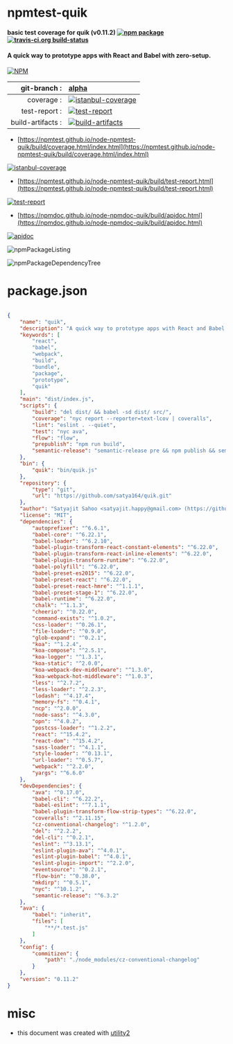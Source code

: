# npmtest-quik

#### basic test coverage for  quik (v0.11.2)  [![npm package](https://img.shields.io/npm/v/npmtest-quik.svg?style=flat-square)](https://www.npmjs.org/package/npmtest-quik) [![travis-ci.org build-status](https://api.travis-ci.org/npmtest/node-npmtest-quik.svg)](https://travis-ci.org/npmtest/node-npmtest-quik)

#### A quick way to prototype apps with React and Babel with zero-setup.

[![NPM](https://nodei.co/npm/quik.png?downloads=true&downloadRank=true&stars=true)](https://www.npmjs.com/package/quik)

| git-branch : | [alpha](https://github.com/npmtest/node-npmtest-quik/tree/alpha)|
|--:|:--|
| coverage : | [![istanbul-coverage](https://npmtest.github.io/node-npmtest-quik/build/coverage.badge.svg)](https://npmtest.github.io/node-npmtest-quik/build/coverage.html/index.html)|
| test-report : | [![test-report](https://npmtest.github.io/node-npmtest-quik/build/test-report.badge.svg)](https://npmtest.github.io/node-npmtest-quik/build/test-report.html)|
| build-artifacts : | [![build-artifacts](https://npmtest.github.io/node-npmtest-quik/glyphicons_144_folder_open.png)](https://github.com/npmtest/node-npmtest-quik/tree/gh-pages/build)|

- [https://npmtest.github.io/node-npmtest-quik/build/coverage.html/index.html](https://npmtest.github.io/node-npmtest-quik/build/coverage.html/index.html)

[![istanbul-coverage](https://npmtest.github.io/node-npmtest-quik/build/screenCapture.buildCi.browser.%252Ftmp%252Fbuild%252Fcoverage.lib.html.png)](https://npmtest.github.io/node-npmtest-quik/build/coverage.html/index.html)

- [https://npmtest.github.io/node-npmtest-quik/build/test-report.html](https://npmtest.github.io/node-npmtest-quik/build/test-report.html)

[![test-report](https://npmtest.github.io/node-npmtest-quik/build/screenCapture.buildCi.browser.%252Ftmp%252Fbuild%252Ftest-report.html.png)](https://npmtest.github.io/node-npmtest-quik/build/test-report.html)

- [https://npmdoc.github.io/node-npmdoc-quik/build/apidoc.html](https://npmdoc.github.io/node-npmdoc-quik/build/apidoc.html)

[![apidoc](https://npmdoc.github.io/node-npmdoc-quik/build/screenCapture.buildCi.browser.%252Ftmp%252Fbuild%252Fapidoc.html.png)](https://npmdoc.github.io/node-npmdoc-quik/build/apidoc.html)

![npmPackageListing](https://npmtest.github.io/node-npmtest-quik/build/screenCapture.npmPackageListing.svg)

![npmPackageDependencyTree](https://npmtest.github.io/node-npmtest-quik/build/screenCapture.npmPackageDependencyTree.svg)



# package.json

```json

{
    "name": "quik",
    "description": "A quick way to prototype apps with React and Babel with zero-setup.",
    "keywords": [
        "react",
        "babel",
        "webpack",
        "build",
        "bundle",
        "package",
        "prototype",
        "quik"
    ],
    "main": "dist/index.js",
    "scripts": {
        "build": "del dist/ && babel -sd dist/ src/",
        "coverage": "nyc report --reporter=text-lcov | coveralls",
        "lint": "eslint . --quiet",
        "test": "nyc ava",
        "flow": "flow",
        "prepublish": "npm run build",
        "semantic-release": "semantic-release pre && npm publish && semantic-release post"
    },
    "bin": {
        "quik": "bin/quik.js"
    },
    "repository": {
        "type": "git",
        "url": "https://github.com/satya164/quik.git"
    },
    "author": "Satyajit Sahoo <satyajit.happy@gmail.com> (https://github.com/satya164/)",
    "license": "MIT",
    "dependencies": {
        "autoprefixer": "^6.6.1",
        "babel-core": "^6.22.1",
        "babel-loader": "^6.2.10",
        "babel-plugin-transform-react-constant-elements": "^6.22.0",
        "babel-plugin-transform-react-inline-elements": "^6.22.0",
        "babel-plugin-transform-runtime": "^6.22.0",
        "babel-polyfill": "^6.22.0",
        "babel-preset-es2015": "^6.22.0",
        "babel-preset-react": "^6.22.0",
        "babel-preset-react-hmre": "^1.1.1",
        "babel-preset-stage-1": "^6.22.0",
        "babel-runtime": "^6.22.0",
        "chalk": "^1.1.3",
        "cheerio": "^0.22.0",
        "command-exists": "^1.0.2",
        "css-loader": "^0.26.1",
        "file-loader": "^0.9.0",
        "glob-expand": "^0.2.1",
        "koa": "^1.2.4",
        "koa-compose": "^2.5.1",
        "koa-logger": "^1.3.1",
        "koa-static": "^2.0.0",
        "koa-webpack-dev-middleware": "^1.3.0",
        "koa-webpack-hot-middleware": "^1.0.3",
        "less": "^2.7.2",
        "less-loader": "^2.2.3",
        "lodash": "^4.17.4",
        "memory-fs": "^0.4.1",
        "ncp": "^2.0.0",
        "node-sass": "^4.3.0",
        "opn": "^4.0.2",
        "postcss-loader": "^1.2.2",
        "react": "^15.4.2",
        "react-dom": "^15.4.2",
        "sass-loader": "^4.1.1",
        "style-loader": "^0.13.1",
        "url-loader": "^0.5.7",
        "webpack": "^2.2.0",
        "yargs": "^6.6.0"
    },
    "devDependencies": {
        "ava": "^0.17.0",
        "babel-cli": "^6.22.2",
        "babel-eslint": "^7.1.1",
        "babel-plugin-transform-flow-strip-types": "^6.22.0",
        "coveralls": "^2.11.15",
        "cz-conventional-changelog": "^1.2.0",
        "del": "^2.2.2",
        "del-cli": "^0.2.1",
        "eslint": "^3.13.1",
        "eslint-plugin-ava": "^4.0.1",
        "eslint-plugin-babel": "^4.0.1",
        "eslint-plugin-import": "^2.2.0",
        "eventsource": "^0.2.1",
        "flow-bin": "^0.38.0",
        "mkdirp": "^0.5.1",
        "nyc": "^10.1.2",
        "semantic-release": "^6.3.2"
    },
    "ava": {
        "babel": "inherit",
        "files": [
            "**/*.test.js"
        ]
    },
    "config": {
        "commitizen": {
            "path": "./node_modules/cz-conventional-changelog"
        }
    },
    "version": "0.11.2"
}
```



# misc
- this document was created with [utility2](https://github.com/kaizhu256/node-utility2)
